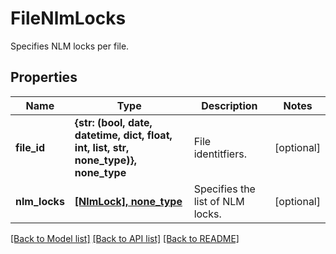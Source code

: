 # FileNlmLocks

Specifies NLM locks per file.

## Properties
Name | Type | Description | Notes
------------ | ------------- | ------------- | -------------
**file_id** | **{str: (bool, date, datetime, dict, float, int, list, str, none_type)}, none_type** | File identitfiers. | [optional] 
**nlm_locks** | [**[NlmLock], none_type**](NlmLock.md) | Specifies the list of NLM locks. | [optional] 

[[Back to Model list]](../README.md#documentation-for-models) [[Back to API list]](../README.md#documentation-for-api-endpoints) [[Back to README]](../README.md)


